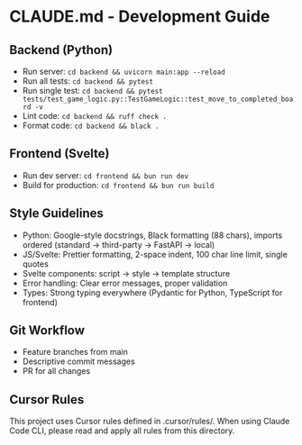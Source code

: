 # CLAUDE.md - Development Guide

## Backend (Python)
- Run server: `cd backend && uvicorn main:app --reload`
- Run all tests: `cd backend && pytest`
- Run single test: `cd backend && pytest tests/test_game_logic.py::TestGameLogic::test_move_to_completed_board -v`
- Lint code: `cd backend && ruff check .`
- Format code: `cd backend && black .`

## Frontend (Svelte)
- Run dev server: `cd frontend && bun run dev`
- Build for production: `cd frontend && bun run build`

## Style Guidelines
- Python: Google-style docstrings, Black formatting (88 chars), imports ordered (standard → third-party → FastAPI → local)
- JS/Svelte: Prettier formatting, 2-space indent, 100 char line limit, single quotes
- Svelte components: script → style → template structure
- Error handling: Clear error messages, proper validation
- Types: Strong typing everywhere (Pydantic for Python, TypeScript for frontend)

## Git Workflow
- Feature branches from main
- Descriptive commit messages
- PR for all changes

## Cursor Rules
This project uses Cursor rules defined in .cursor/rules/. When using Claude Code CLI, please read and apply all rules from this directory.